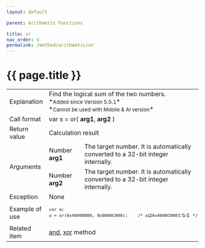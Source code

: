 ```yaml
---
layout: default

parent: Arithmetic Functions

title: or
nav_order: 4
permalink: /method/arithmetic/or
---
```




# {{ page.title }}

<table>
  <tr>
    <td>Explanation</td>
    <td colspan="2">Find the logical sum of the two numbers.<br>*<small>Added since Version 5.0.1</small>*<br>*<small>Cannot be used with Mobile & AI version</small>*</td>
  </tr>
  <tr>
    <td>Call format</td>
    <td colspan="2">var s = or( <b>arg1</b>, <b>arg2</b> )</td>
  </tr>
  <tr>
    <td>Return value</td>
    <td colspan="2">Calculation result</td>
  </tr>  
  <tr>
    <td rowspan="2">Arguments</td>
    <td>Number <b>arg1</b></td>
    <td>The target number. It is automatically converted to a 32-bit integer internally.</td>
  </tr>
  <tr>
    <td>Number <b>arg2</b></td>
    <td>The target number. It is automatically converted to a 32-bit integer internally.</td>
  </tr>
  <tr>
    <td>Exception</td>
    <td colspan="2">None</td>
  </tr>
  <tr>
    <td>Example of use</td>
    <td colspan="2"><code><pre>var a;
a = or(0x40000000, 0x0000C000);    /* aは0x4000C000となる */</pre></code></td>
  </tr>
  <tr>
    <td>Related item</td>
    <td colspan="2"><a href="/method/arithmetic/and">and</a>, <a href="/method/arithmetic/xor">xor</a> method</td>
  </tr>
</table>





